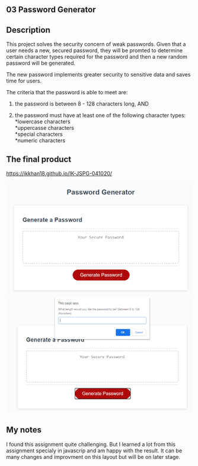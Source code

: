 ## 03 Password Generator

## Description

This project solves the security concern of weak passwords. Given that a user needs a new, secured password, they will be promted to determine certain character types required for the password and then a new random password will be generated.

The new password implements greater security to sensitive data and saves time for users.

The criteria that the password is able to meet are: <br>

1) the password is between 8 - 128 characters long, AND <br>

2) the password must have at least one of the following character types: <br>
    *lowercase characters <br>
    *uppercasse characters <br>
    *special characters <br>
    *numeric characters <br>

## The final product
 
 https://ikkhan18.github.io/IK-JSPG-041020/

<img src="screen1.png" alt="picture of password generator"> <br>
<img src="screen2.png" alt="picture of completed password"> <br>

## My notes

I found this assignment quite challenging. But I learned a lot from this assignment specialy in javascrip and am happy with the result.  It can be many changes and improvment on this layout but will be on later stage.
